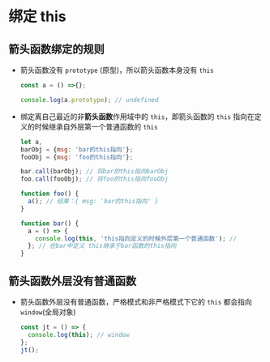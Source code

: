 # 绑定 this

## 箭头函数绑定的规则

+ 箭头函数没有 `prototype` (原型)，所以箭头函数本身没有 `this`

  ```js
  const a = () =>{};

  console.log(a.prototype); // undefined
  ```

+ 绑定离自己最近的非**箭头函数**作用域中的 `this`，即箭头函数的 `this` 指向在定义的时候继承自外层第一个普通函数的 `this`

  ```js
  let a,
  barObj = {msg: 'bar的this指向'};
  fooObj = {msg: 'foo的this指向'};

  bar.call(barObj); // 将bar的this指向barObj
  foo.call(fooObj); // 将foo的this指向fooObj

  function foo() {
    a(); // 结果：{ msg: 'bar的this指向' }
  }

  function bar() {
    a = () => {
      console.log(this, 'this指向定义的时候外层第一个普通函数'); //
    }; // 在bar中定义 this继承于bar函数的this指向
  }
  ```

## 箭头函数外层没有普通函数

+ 箭头函数外层没有普通函数，严格模式和非严格模式下它的 `this` 都会指向 `window`(全局对象)

  ```js
  const jt = () => {
    console.log(this); // window
  };
  jt();
  ```
